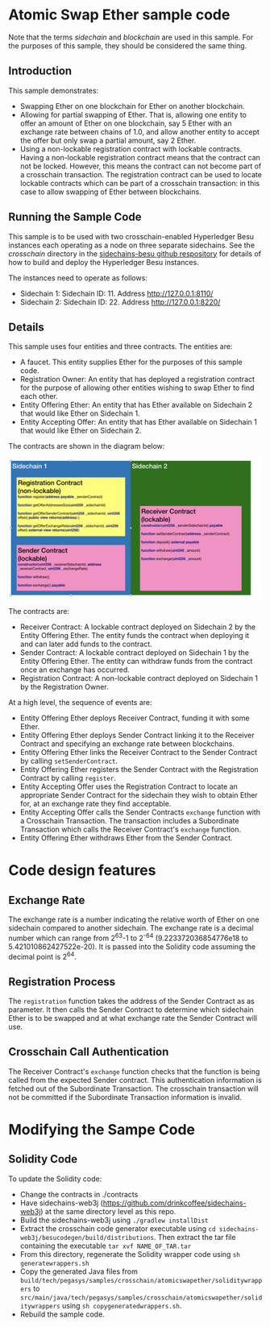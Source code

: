 # Atomic Swap Ether sample code

Note that the terms _sidechain_ and _blockchain_ are used in this sample. For the purposes
of this sample, they should be considered the same thing. 

## Introduction
This sample demonstrates:
 * Swapping Ether on one blockchain for Ether on another blockchain.
 * Allowing for partial swapping of Ether. That is, allowing one entity to offer an 
 amount of Ether on one blockchain, say 5 Ether with an exchange rate between chains of 
 1.0, and allow another entity to accept the offer but only swap a partial amount, 
 say 2 Ether. 
 * Using a non-lockable registration contract with lockable contracts. Having a non-lockable
 registration contract means that the contract can not be locked. However, this means the 
 contract can not become part of a crosschain transaction. The registration contract can
 be used to locate lockable contracts which can be part of a crosschain transaction: in 
 this case to allow swapping of Ether between blockchains.

## Running the Sample Code

This sample is to be used with two crosschain-enabled Hyperledger Besu instances
each operating as a node on three separate sidechains. See the _crosschain_ directory in the
[sidechains-besu github respository](https://github.com/PegaSysEng/sidechains-besu/tree/master/crosschain)
 for details of how to build and deploy the Hyperledger Besu instances. 

The instances need to operate as follows:
* Sidechain 1: Sidechain ID: 11. Address http://127.0.0.1:8110/ 
* Sidechain 2: Sidechain ID: 22. Address http://127.0.0.1:8220/ 


## Details

This sample uses four entities and three contracts. The entities are:
* A faucet. This entity supplies Ether for the purposes of this sample code.
* Registration Owner: An entity that has deployed a registration contract for the purpose
of allowing other entities wishing to swap Ether to find each other.
* Entity Offering Ether: An entity that has Ether available on Sidechain 2 that 
would like Ether on Sidechain 1. 
* Entity Accepting Offer: An entity that has Ether available on Sidechain 1 that 
would like Ether on Sidechain 2. 

The contracts are shown in the diagram below:

![Architecture Diagram](architecture.png)

The contracts are:
* Receiver Contract: A lockable contract deployed on Sidechain 2 by the Entity Offering Ether. 
The entity funds the contract when deploying it and can later add funds to the contract.
* Sender Contract: A lockable contract deployed on Sidechain 1 by the Entity Offering Ether.
The entity can withdraw funds from the contract once an exchange has occurred.
* Registration Contract: A non-lockable contract deployed on Sidechain 1 by the Registration Owner.

At a high level, the sequence of events are:
* Entity Offering Ether deploys Receiver Contract, funding it with some Ether. 
* Entity Offering Ether deploys Sender Contract linking it to the Receiver Contract and specifying an 
exchange rate between blockchains.
* Entity Offering Ether links the Receiver Contract to the Sender Contract by calling `setSenderContract`.
* Entity Offering Ether registers the Sender Contract with the Registration Contract by calling `register`.
* Entity Accepting Offer uses the Registration Contract to locate an appropriate Sender 
Contract for the sidechain they wish to obtain Ether for, at an exchange rate they find acceptable.
* Entity Accepting Offer calls the Sender Contracts `exchange` function with a Crosschain Transaction.
The transaction includes a Subordinate Transaction which calls the Receiver Contract's `exchange` 
function.
* Entity Offering Ether withdraws Ether from the Sender Contract. 

# Code design features

## Exchange Rate
The exchange rate is a number indicating the relative worth of Ether on one sidechain compared
to another sidechain. The exchange rate is a decimal number which can range from 2<sup>63</sup>-1 to 2<sup>-64</sup> 
(9.223372036854776e18 to 5.421010862427522e-20). It is passed into the Solidity code assuming
the decimal point is 2<sup>64</sup>.

## Registration Process
The `registration` function takes the address of the Sender Contract as as parameter. It 
then calls the Sender Contract to determine which sidechain Ether is to be swapped and at 
what exchange rate the Sender Contract will use.

## Crosschain Call Authentication
The Receiver Contract's `exchange` function checks that the function is being called from
the expected Sender contract. This authentication information is fetched out of the Subordinate
Transaction. The crosschain transaction will not be committed if the Subordinate Transaction
information is invalid.

# Modifying the Sampe Code
## Solidity Code
To update the Solidity code:
* Change the contracts in ./contracts
* Have sidechains-web3j (https://github.com/drinkcoffee/sidechains-web3j) at the same directory 
level as this repo. 
* Build the sidechains-web3j using `./gradlew installDist`
* Extract the crosschain code generator executable using `cd sidechains-web3j/besucodegen/build/distributions`. 
Then extract the tar file containing the executable `tar xvf NAME_OF_TAR.tar`
* From this directory, regenerate the Solidity wrapper code using `sh generatewrappers.sh` 
* Copy the generated Java files from `build/tech/pegasys/samples/crosschain/atomicswapether/soliditywrappers`
to `src/main/java/tech/pegasys/samples/crosschain/atomicswapether/soliditywrappers` using
`sh copygeneratedwrappers.sh`.
* Rebuild the sample code.